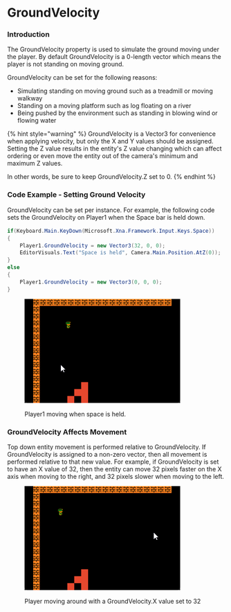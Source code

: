 # GroundVelocity

### Introduction

The GroundVelocity property is used to simulate the ground moving under the player. By default GroundVelocity is a 0-length vector which means the player is not standing on moving ground.&#x20;

GroundVelocity can be set for the following reasons:

* Simulating standing on moving ground such as a treadmill or moving walkway
* Standing on a moving platform such as log floating on a river
* Being pushed by the environment such as standing in blowing wind or flowing water

{% hint style="warning" %}
GroundVelocity is a Vector3 for convenience when applying velocity, but only the X and Y values should be assigned. Setting the Z value results in the entity's Z value changing which can affect ordering or even move the entity out of the camera's minimum and maximum Z values.

In other words, be sure to keep GroundVelocity.Z set to 0.
{% endhint %}

### Code Example - Setting Ground Velocity

GroundVelocity can be set per instance. For example, the following code sets the GroundVelocity on Player1 when the Space bar is held down.

```csharp
if(Keyboard.Main.KeyDown(Microsoft.Xna.Framework.Input.Keys.Space))
{
    Player1.GroundVelocity = new Vector3(32, 0, 0);
    EditorVisuals.Text("Space is held", Camera.Main.Position.AtZ(0));
}
else
{
    Player1.GroundVelocity = new Vector3(0, 0, 0);
}
```

<figure><img src="../../.gitbook/assets/14_13 37 53.gif" alt=""><figcaption><p>Player1 moving when space is held.</p></figcaption></figure>

### GroundVelocity Affects Movement

Top down entity movement is performed relative to GroundVelocity. If GroundVelocity is assigned to a non-zero vector, then all movement is performed relative to that new value. For example, if GroundVelocity is set to have an X value of 32, then the entity can move 32 pixels faster on the X axis when moving to the right, and 32 pixels slower when moving to the left.

<figure><img src="../../.gitbook/assets/14_13 43 24.gif" alt=""><figcaption><p>Player moving around with a GroundVelocity.X value set to 32</p></figcaption></figure>

